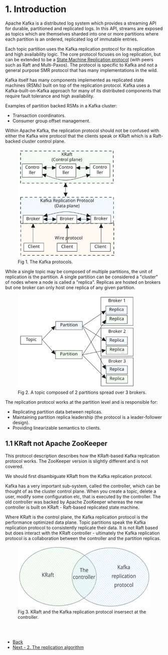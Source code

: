 # 1. Introduction

Apache Kafka is a distributed log system which provides a streaming API for durable, partitioned and replicated logs. In this API, streams are exposed as topics which are themselves sharded into one or more partitions where each partition is an ordered, replicated log of immutable entries.

Each topic partition uses the Kafka replication protocol for its replication and high availability
logic. The core protocol focuses on log replication, but can be extended to be a [State Machine Replication protocol](https://en.wikipedia.org/wiki/State_machine_replication) (with peers such as Raft and Multi-Paxos). The protocol is specific to Kafka and not a general purpose SMR protocol that has many implementations in the wild. 

Kafka itself has many components implemented as replicated state machines (RSMs) built on top of the replication protocol. Kafka uses a Kafka-built-on-Kafka approach for many of its distributed components that require fault tolerance and high availability.

Examples of partition backed RSMs in a Kafka cluster:

- Transaction coordinators.
- Consumer group offset management.

Within Apache Kafka, the replication protocol should not be confused with either the Kafka wire protocol that the clients speak or KRaft which is a Raft-backed cluster control plane.

<figure>
    <img src="images/kafka_protocols.svg" height=350>
    <figcaption>Fig 1. The Kafka protocols.</figcaption>
</figure>

While a single topic may be composed of multiple partitions, the unit of replication is the partition. A single partition can be considered a "cluster" of nodes where a node is called a "replica". Replicas are hosted on brokers but one broker can only host one replica of any given partition.

<figure>
    <img src="images/topics_partitions_brokers.svg" height=300>
    <figcaption>Fig 2. A topic composed of 2 partitions spread over 3 brokers.</figcaption>
</figure>

The replication protocol works at the partition level and is responsible for:

- Replicating partition data between replicas.
- Maintaining partition replica leadership (the protocol is a leader-follower design).
- Providing linearizable semantics to clients.

## 1.1 KRaft not Apache ZooKeeper

This protocol description describes how the KRaft-based Kafka replication protocol works. The ZooKeeper version is slightly different and is not covered.

We should first disambiguate KRaft from the Kafka replication protocol.

Kafka has a very important sub-system, called the controller, which can be thought of as the cluster control plane. When you create a topic, delete a user, modify some configuration etc, that is executed by the controller. The old controller was backed by Apache ZooKeeper whereas the new controller is built on KRaft - Raft-based replicated state machine.

Where KRaft is the control plane, the Kafka replication protocol is the performance optimized data plane. Topic partitions speak the Kafka replication protocol to consistently replicate their data. It is not Raft based but does interact with the KRaft controller - ultimately the Kafka replication protocol is a collaboration between the controller and the partition replicas.

<figure>
    <img src="images/controller_and_brokers.svg" height=200>
    <figcaption>Fig 3. KRaft and the Kafka replication protocol insersect at the controller.</figcaption>
</figure>

<br/>
<br/>

- [Back](0_kafka_replication_protocol.md)
- [Next - 2. The replication algorithm](2_replication_algorithm.md)